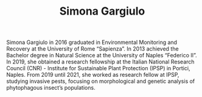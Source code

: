 ﻿---
# Display name
title: Simona Gargiulo

# Is this the primary user of the site?
superuser: false

# Role/position
role: Phd Student

# Organizations/Affiliations
organizations:
- name: University of Rome "Sapienza" 
  url: http://www.uniroma1.it

# Short bio (displayed in user profile at end of posts)
bio: My research interests include the individuation of new tools for crop sustainable management. 

interests:
- Genomic comparative
- Plant protection
- Biological control

education:
  courses:  
  - course: Degree in Environmental Monitoring and Recovery
    institution: University of Rome "Sapienza"
    year: 2016



# Social/Academic Networking
# For available icons, see: https://sourcethemes.com/academic/docs/page-builder/#icons
#   For an email link, use "fas" icon pack, "envelope" icon, and a link in the
#   form "mailto:your-email@example.com" or "#contact" for contact widget.
social:
- icon: researchgate
  icon_pack: fas 
  link: https://www.researchgate.net/profile/Simona-Gargiulo
- icon: linkedin
  icon_pack: fab
  link: https://www.linkedin.com/in/simona-gargiulo-8a5a38159

# Link to a PDF of your resume/CV from the About widget.
# To enable, copy your resume/CV to `static/files/cv.pdf` and uncomment the lines below.
# - icon: cv
#   icon_pack: ai
#   link: files/cv.pdf


# Enter email to display Gravatar (if Gravatar enabled in Config)
email: "s.gargiulo@uniroma1.it"

# Highlight the author in author lists? (true/false)
highlight_name: false

# Organizational groups that you belong to (for People widget)
#   Set this to `[]` or comment out if you are not using People widget.
user_groups:
- Phd Student

---
<link rel="stylesheet" href="https://cdn.jsdelivr.net/gh/jpswalsh/academicons@1/css/academicons.min.css">

Simona Gargiulo in 2016 graduated in Environmental Monitoring and Recovery at the University of Rome “Sapienza”. In 2013 achieved the Bachelor degree in Natural Science at the University of Naples “Federico II”.
In 2019, she obtained a research fellowship at the Italian National Research Council (CNR) - Institute for Sustainable Plant Protection (IPSP) in Portici, Naples. From 2019 until 2021, she worked as research fellow at IPSP, studying invasive pests, focusing on morphological and genetic analysis of phytophagous insect’s populations. 

